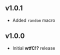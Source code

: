 v1.0.1
----------------
- Added `random` macro

v1.0.0
----------------
- Initial **wtfC!?** release
